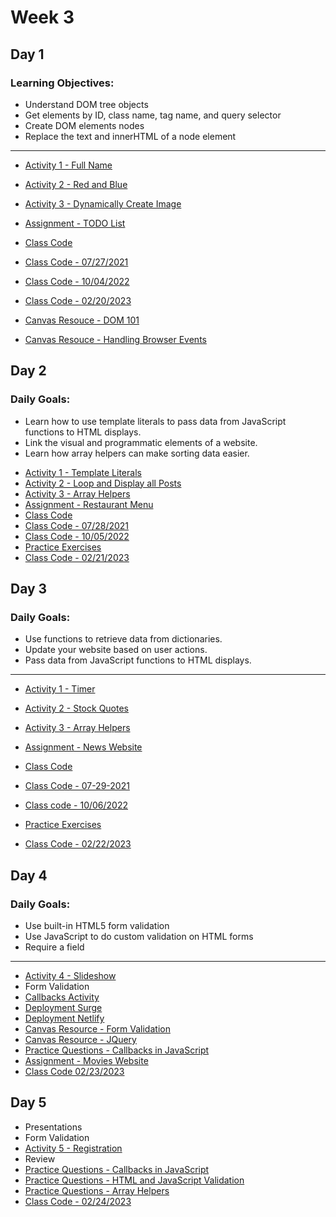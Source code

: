 
# Week 3

## Day 1

### Learning Objectives:

* Understand DOM tree objects
* Get elements by ID, class name, tag name, and query selector
* Create DOM elements nodes
* Replace the text and innerHTML of a node element

---
- [Activity 1 - Full Name](day2/activities/full-name.md)
- [Activity 2 - Red and Blue](day2/activities/red-and-blue.md)
- [Activity 3 - Dynamically Create Image](day2/activities/image-dynamic.md)
- [Assignment - TODO List](day2/assignments/todo-list.md)
- [Class Code](day2/code-downloads/dom-manipulation.zip)
- [Class Code - 07/27/2021](day2/code-downloads/dom-mani.zip)
- [Class Code - 10/04/2022](day2/code-downloads/intro-dom-manipulation.zip)
- [Class Code - 02/20/2023](day2/code-downloads/LearnJS.zip)

- [Canvas Resouce - DOM 101](https://digitalcrafts.instructure.com/courses/238/pages/reading-dom-101?module_item_id=44626)
- [Canvas Resouce - Handling Browser Events](https://digitalcrafts.instructure.com/courses/238/pages/reading-handling-browser-events?module_item_id=44627)

## Day 2 

### Daily Goals:
* Learn how to use template literals to pass data from JavaScript functions to HTML displays.
* Link the visual and programmatic elements of a website.
* Learn how array helpers can make sorting data easier.

- [Activity 1 - Template Literals](day3/activities/temp-first-last.md)
- [Activity 2 - Loop and Display all Posts](day3/activities/loop-and-posts.md)
- [Activity 3 - Array Helpers](day3/activities/array-helpers.md)
- [Assignment - Restaurant Menu](day3/assignments/res-menu.md)
- [Class Code](day3/code-downloads/template-literals-array-helpers-object-looping.zip)
- [Class Code - 07/28/2021](day3/code-downloads/array-helpers-template-literals.zip)
- [Class Code - 10/05/2022](day3/code-downloads//week4-day3.zip)
- [Practice Exercises](https://gist.github.com/azamsharp/b7ef8f8622c5ece4f94307904093db36)
- [Class Code - 02/21/2023](day3/code-downloads/LearnJS-template-literals.zip)

## Day 3 

### Daily Goals: 
* Use functions to retrieve data from dictionaries.
* Update your website based on user actions.
* Pass data from JavaScript functions to HTML displays.

---
- [Activity 1 - Timer](day4/activities/timer.md)
- [Activity 2 - Stock Quotes](day4/activities/stocks.md)
- [Activity 3 - Array Helpers](day3/activities/array-helpers.md)

- [Assignment - News Website](day4/assignments/news.md)
- [Class Code](day4/code-downloads/callbacks.zip)
- [Class Code - 07-29-2021](day4/code-downloads/callbacks-29.zip)
- [Class code - 10/06/2022](day4/code-downloads/week4-day4.zip)
- [Practice Exercises](day4/activities//practice-exercises.md)
- [Class Code - 02/22/2023](day4/code-downloads/LearnJS.zip)

## Day 4 

### Daily Goals:
* Use built-in HTML5 form validation
* Use JavaScript to do custom validation on HTML forms
* Require a field

---
- [Activity 4 - Slideshow](day5/activities/slideshow.md)
- Form Validation
- [Callbacks Activity](day5/activities/callbacks-activity.zip)
- [Deployment Surge](https://surge.sh/)
- [Deployment Netlify](https://www.netlify.com/)
- [Canvas Resource - Form Validation](https://digitalcrafts.instructure.com/courses/238/pages/reading-form-validation?module_item_id=57920)
- [Canvas Resource - JQuery](https://digitalcrafts.instructure.com/courses/238/pages/reading-jquery?module_item_id=57937)
- [Practice Questions - Callbacks in JavaScript](day5/activities/pq-callbacks.md)
- [Assignment - Movies Website](day5/assignments/movies.md)
- [Class Code 02/23/2023](day5/code-downloads/LearnJS.zip)

## Day 5 

- Presentations 
- Form Validation 
- [Activity 5 - Registration](day5/activities/register.md)
- Review 
- [Practice Questions - Callbacks in JavaScript](day5/activities/pq-callbacks.md)
- [Practice Questions - HTML and JavaScript Validation](day5/activities/pq-html-js-validation.md) 
- [Practice Questions - Array Helpers](day5/activities/pq-array-helpers.md)
- [Class Code - 02/24/2023](https://gist.github.com/azamsharp/52137ac617f5323d6408d077c120011b)




